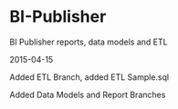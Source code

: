 # BI-Publisher
BI Publisher reports, data models and ETL

2015-04-15

Added ETL Branch, added ETL Sample.sql

Added Data Models and Report Branches

